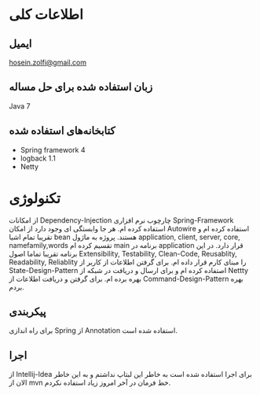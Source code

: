 اطلاعات کلی
===

ایمیل
---
hosein.zolfi@gmail.com


زبان استفاده شده برای حل مساله
---
Java 7

کتابخانه‌های استفاده شده
---

* Spring framework 4
* logback 1.1
* Netty

تکنولوژی
===
از امکانات Dependency-Injection چارچوب نرم افزاری Spring-Framework استفاده کرده ام. هر جا وابستگی ای وجود دارد از امکان Autowire استفاده کرده ام 
و تقریبا تمام اشیا bean هستند. پروژه به ماژول application, client, server, core, namefamily,words تقسیم کرده ام
 main برنامه در application قرار دارد. 
 در این برنامه تقریبا تماما اصول Extensibility, Testability, Clean-Code, Reusablity, Readability, Reliablity را مبنای کارم قرار داده ام.
 برای گرفتن اطلاعات از کاربر از State-Design-Pattern اصتفاده کرده ام و برای ارسال و دریافت در شبکه از Nettty بهره برده ام. برای گرفتن و دریافت اطلاعات
 از Command-Design-Pattern بهره بردم.

پیکربندی
---
برای راه اندازی Spring از Annotation استفاده شده است.


اجرا
---
از Intellij-Idea برای اجرا استفاده شده است به خاطر این لبتاپ نداشتم و به این خاطر الان از mvn خط فرمان در آخر امروز زیاد استفاده نکردم.
